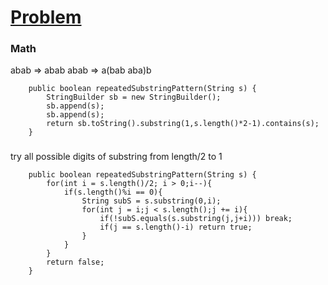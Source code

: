 # [Problem](https://leetcode.com/problems/repeated-substring-pattern/)

### Math
abab => abab abab => a(bab aba)b
```
    public boolean repeatedSubstringPattern(String s) {
        StringBuilder sb = new StringBuilder();
        sb.append(s);
        sb.append(s);
        return sb.toString().substring(1,s.length()*2-1).contains(s);
    }
```
### 
try all possible digits of substring from length/2 to 1
```
    public boolean repeatedSubstringPattern(String s) {
        for(int i = s.length()/2; i > 0;i--){
            if(s.length()%i == 0){
                String subS = s.substring(0,i);
                for(int j = i;j < s.length();j += i){
                    if(!subS.equals(s.substring(j,j+i))) break;
                    if(j == s.length()-i) return true;
                }
            }
        }
        return false;
    }
```
